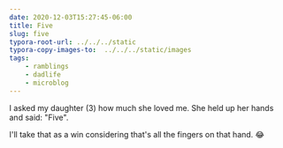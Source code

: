 ```yaml
---
date: 2020-12-03T15:27:45-06:00
title: Five
slug: five
typora-root-url: ../../../static
typora-copy-images-to:  ../../../static/images
tags:
    - ramblings
    - dadlife
    - microblog
---
```


I asked my daughter (3) how much she loved me.
She held up her hands and said: "Five".

I'll take that as a win considering that's all the fingers on that hand. 😂
